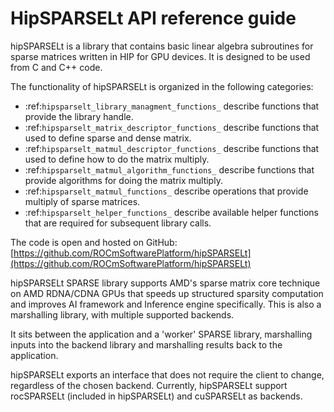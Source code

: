 # HipSPARSELt API reference guide

hipSPARSELt is a library that contains basic linear algebra subroutines for sparse matrices written in HIP for GPU devices. It is designed to be used from C and C++ code.

The functionality of hipSPARSELt is organized in the following categories:

* :ref:`hipsparselt_library_managment_functions_` describe functions that provide the library handle.
* :ref:`hipsparselt_matrix_descriptor_functions_` describe functions that used to define sparse and dense matrix.
* :ref:`hipsparselt_matmul_descriptor_functions_` describe functions that used to define how to do the matrix multiply.
* :ref:`hipsparselt_matmul_algorithm_functions_` describe functions that provide algorithms for doing the matrix multiply.
* :ref:`hipsparselt_matmul_functions_` describe operations that provide multiply of sparse matrices.
* :ref:`hipsparselt_helper_functions_` describe available helper functions that are required for subsequent library calls.

The code is open and hosted on GitHub:
[https://github.com/ROCmSoftwarePlatform/hipSPARSELt](https://github.com/ROCmSoftwarePlatform/hipSPARSELt)

hipSPARSELt SPARSE library supports AMD's sparse matrix core technique on AMD RDNA/CDNA GPUs that speeds up structured sparsity computation and improves AI framework and Inference engine specifically.
This is also a marshalling library, with multiple supported backends.

It sits between the application and a 'worker' SPARSE library, marshalling inputs into the backend library and marshalling results back to the application.

hipSPARSELt exports an interface that does not require the client to change, regardless of the chosen backend.
Currently, hipSPARSELt support rocSPARSELt (included in hipSPARSELt) and cuSPARSELt as backends.
